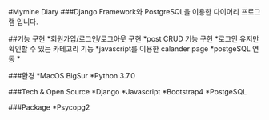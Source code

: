 #Mymine Diary
###Django Framework와 PostgreSQL을 이용한 다이어리 프로그램 입니다.

##기능 구현
*회원가입/로그인/로그아웃 구현
*post CRUD 기능 구현
*로그인 유저만 확인할 수 있는 카테고리 기능
*javascript를 이용한 calander page 
*postgeSQL 연동
*

###환경
*MacOS BigSur 
*Python 3.7.0

###Tech & Open Source
*Django
*Javascript
*Bootstrap4
*PostgeSQL

###Package
*Psycopg2
